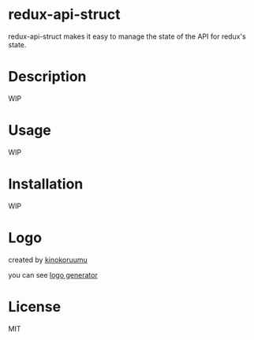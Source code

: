 # redux-api-struct

redux-api-struct makes it easy to manage the state of the API for redux's state.

# Description

WIP

# Usage

WIP

# Installation

WIP

# Logo

created by [kinokoruumu](https://twitter.com/kinokoruumu41)

you can see [logo generator](https://github.com/konojunya/redux-api-struct/blob/master/logo)

# License

MIT
